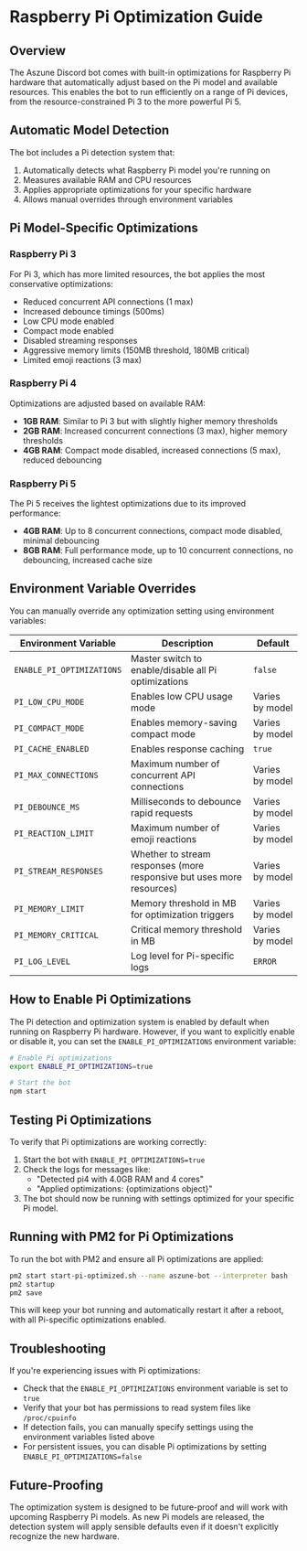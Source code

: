 # Raspberry Pi Optimization Guide

## Overview

The Aszune Discord bot comes with built-in optimizations for Raspberry Pi hardware that automatically adjust based on the Pi model and available resources. This enables the bot to run efficiently on a range of Pi devices, from the resource-constrained Pi 3 to the more powerful Pi 5.

## Automatic Model Detection

The bot includes a Pi detection system that:

1. Automatically detects what Raspberry Pi model you're running on
2. Measures available RAM and CPU resources
3. Applies appropriate optimizations for your specific hardware
4. Allows manual overrides through environment variables

## Pi Model-Specific Optimizations

### Raspberry Pi 3

For Pi 3, which has more limited resources, the bot applies the most conservative optimizations:

- Reduced concurrent API connections (1 max)
- Increased debounce timings (500ms)
- Low CPU mode enabled
- Compact mode enabled
- Disabled streaming responses
- Aggressive memory limits (150MB threshold, 180MB critical)
- Limited emoji reactions (3 max)

### Raspberry Pi 4

Optimizations are adjusted based on available RAM:

- **1GB RAM**: Similar to Pi 3 but with slightly higher memory thresholds
- **2GB RAM**: Increased concurrent connections (3 max), higher memory thresholds
- **4GB RAM**: Compact mode disabled, increased connections (5 max), reduced debouncing

### Raspberry Pi 5

The Pi 5 receives the lightest optimizations due to its improved performance:

- **4GB RAM**: Up to 8 concurrent connections, compact mode disabled, minimal debouncing
- **8GB RAM**: Full performance mode, up to 10 concurrent connections, no debouncing, increased cache size

## Environment Variable Overrides

You can manually override any optimization setting using environment variables:

| Environment Variable | Description | Default |
|---------------------|-------------|---------|
| `ENABLE_PI_OPTIMIZATIONS` | Master switch to enable/disable all Pi optimizations | `false` |
| `PI_LOW_CPU_MODE` | Enables low CPU usage mode | Varies by model |
| `PI_COMPACT_MODE` | Enables memory-saving compact mode | Varies by model |
| `PI_CACHE_ENABLED` | Enables response caching | `true` |
| `PI_MAX_CONNECTIONS` | Maximum number of concurrent API connections | Varies by model |
| `PI_DEBOUNCE_MS` | Milliseconds to debounce rapid requests | Varies by model |
| `PI_REACTION_LIMIT` | Maximum number of emoji reactions | Varies by model |
| `PI_STREAM_RESPONSES` | Whether to stream responses (more responsive but uses more resources) | Varies by model |
| `PI_MEMORY_LIMIT` | Memory threshold in MB for optimization triggers | Varies by model |
| `PI_MEMORY_CRITICAL` | Critical memory threshold in MB | Varies by model |
| `PI_LOG_LEVEL` | Log level for Pi-specific logs | `ERROR` |

## How to Enable Pi Optimizations

The Pi detection and optimization system is enabled by default when running on Raspberry Pi hardware. However, if you want to explicitly enable or disable it, you can set the `ENABLE_PI_OPTIMIZATIONS` environment variable:

```bash
# Enable Pi optimizations
export ENABLE_PI_OPTIMIZATIONS=true

# Start the bot
npm start
```

## Testing Pi Optimizations

To verify that Pi optimizations are working correctly:

1. Start the bot with `ENABLE_PI_OPTIMIZATIONS=true`
2. Check the logs for messages like: 
   - "Detected pi4 with 4.0GB RAM and 4 cores"
   - "Applied optimizations: {optimizations object}"
3. The bot should now be running with settings optimized for your specific Pi model.

## Running with PM2 for Pi Optimizations

To run the bot with PM2 and ensure all Pi optimizations are applied:

```bash
pm2 start start-pi-optimized.sh --name aszune-bot --interpreter bash
pm2 startup
pm2 save
```

This will keep your bot running and automatically restart it after a reboot, with all Pi-specific optimizations enabled.

## Troubleshooting

If you're experiencing issues with Pi optimizations:

- Check that the `ENABLE_PI_OPTIMIZATIONS` environment variable is set to `true`
- Verify that your bot has permissions to read system files like `/proc/cpuinfo`
- If detection fails, you can manually specify settings using the environment variables listed above
- For persistent issues, you can disable Pi optimizations by setting `ENABLE_PI_OPTIMIZATIONS=false`

## Future-Proofing

The optimization system is designed to be future-proof and will work with upcoming Raspberry Pi models. As new Pi models are released, the detection system will apply sensible defaults even if it doesn't explicitly recognize the new hardware.
